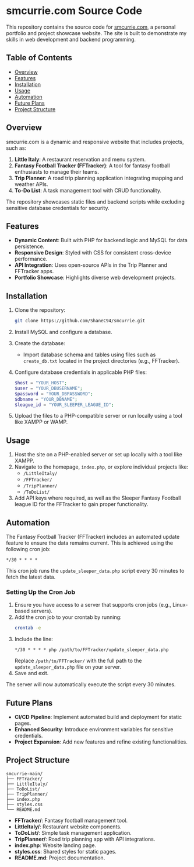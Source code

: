 
# smcurrie.com Source Code

This repository contains the source code for [smcurrie.com](http://smcurrie.com), a personal portfolio and project showcase website. The site is built to demonstrate my skills in web development and backend programming.

## Table of Contents

- [Overview](#overview)
- [Features](#features)
- [Installation](#installation)
- [Usage](#usage)
- [Automation](#automation)
- [Future Plans](#future-plans)
- [Project Structure](#project-structure)

## Overview

smcurrie.com is a dynamic and responsive website that includes projects, such as:

1. **Little Italy**: A restaurant reservation and menu system.
2. **Fantasy Football Tracker (FFTracker)**: A tool for fantasy football enthusiasts to manage their teams.
3. **Trip Planner**: A road trip planning application integrating mapping and weather APIs.
4. **To-Do List**: A task management tool with CRUD functionality.

The repository showcases static files and backend scripts while excluding sensitive database credentials for security.

## Features

- **Dynamic Content**: Built with PHP for backend logic and MySQL for data persistence.
- **Responsive Design**: Styled with CSS for consistent cross-device performance.
- **API Integration**: Uses open-source APIs in the Trip Planner and FFTracker apps.
- **Portfolio Showcase**: Highlights diverse web development projects.

## Installation

1. Clone the repository:
    ```sh
    git clone https://github.com/ShaneC94/smcurrie.git
    ```

2. Install MySQL and configure a database.

3. Create the database:
   - Import database schema and tables using files such as `create_db.txt` located in the project directories (e.g., FFTracker).

4. Configure database credentials in applicable PHP files:
    ```php
    $host = "YOUR_HOST";
    $user = "YOUR_DBUSERNAME";
    $password = "YOUR_DBPASSWORD";
    $dbname = "YOUR_DBNAME";
    $league_id = "YOUR_SLEEPER_LEAGUE_ID";
    ```

5. Upload the files to a PHP-compatible server or run locally using a tool like XAMPP or WAMP.

## Usage

1. Host the site on a PHP-enabled server or set up locally with a tool like XAMPP.
2. Navigate to the homepage, `index.php`, or explore individual projects like:
   - `/LittleItaly/`
   - `/FFTracker/`
   - `/TripPlanner/`
   - `/ToDoList/`
3. Add API keys where required, as well as the Sleeper Fantasy Football league ID for the FFTracker to gain proper functionality.

## Automation

The Fantasy Football Tracker (FFTracker) includes an automated update feature to ensure the data remains current. This is achieved using the following cron job:

```cron
*/30 * * * *
```

This cron job runs the `update_sleeper_data.php` script every 30 minutes to fetch the latest data.

### Setting Up the Cron Job

1. Ensure you have access to a server that supports cron jobs (e.g., Linux-based servers).
2. Add the cron job to your crontab by running:
   ```sh
   crontab -e
   ```
3. Include the line:
   ```cron
   */30 * * * * php /path/to/FFTracker/update_sleeper_data.php
   ```
   Replace `/path/to/FFTracker/` with the full path to the `update_sleeper_data.php` file on your server.
4. Save and exit.

The server will now automatically execute the script every 30 minutes.

## Future Plans

- **CI/CD Pipeline**: Implement automated build and deployment for static pages.
- **Enhanced Security**: Introduce environment variables for sensitive credentials.
- **Project Expansion**: Add new features and refine existing functionalities.

## Project Structure

```
smcurrie-main/
├── FFTracker/
├── LittleItaly/
├── ToDoList/
├── TripPlanner/
├── index.php
├── styles.css
└── README.md
```

- **FFTracker/**: Fantasy football management tool.
- **LittleItaly/**: Restaurant website components.
- **ToDoList/**: Simple task management application.
- **TripPlanner/**: Road trip planning app with API integrations.
- **index.php**: Website landing page.
- **styles.css**: Shared styles for static pages.
- **README.md**: Project documentation.
